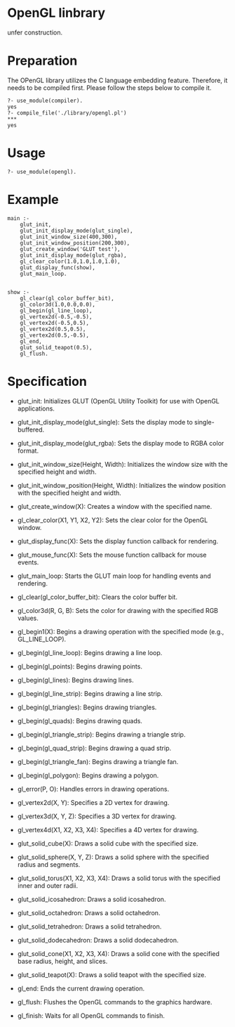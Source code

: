 # OpenGL linbrary
unfer construction.

# Preparation
The OPenGL library utilizes the C language embedding feature. Therefore, it needs to be compiled first. Please follow the steps below to compile it.

```
?- use_module(compiler).
yes
?- compile_file('./library/opengl.pl')
***
yes
```

# Usage

```
?- use_module(opengl).
```

# Example

```
main :-
    glut_init,
    glut_init_display_mode(glut_single),
    glut_init_window_size(400,300),
    glut_init_window_position(200,300),
    glut_create_window('GLUT test'),
    glut_init_display_mode(glut_rgba),
    gl_clear_color(1.0,1.0,1.0,1.0),
    glut_display_func(show),
    glut_main_loop.


show :-
    gl_clear(gl_color_buffer_bit),
    gl_color3d(1.0,0.0,0.0),
    gl_begin(gl_line_loop),
    gl_vertex2d(-0.5,-0.5),
    gl_vertex2d(-0.5,0.5),
    gl_vertex2d(0.5,0.5),
    gl_vertex2d(0.5,-0.5),
    gl_end,
    glut_solid_teapot(0.5),
    gl_flush.

```

# Specification

- glut_init:
    Initializes GLUT (OpenGL Utility Toolkit) for use with OpenGL applications.

- glut_init_display_mode(glut_single):
    Sets the display mode to single-buffered.

- glut_init_display_mode(glut_rgba):
    Sets the display mode to RGBA color format.

- glut_init_window_size(Height, Width):
    Initializes the window size with the specified height and width.

- glut_init_window_position(Height, Width):
    Initializes the window position with the specified height and width.

- glut_create_window(X):
    Creates a window with the specified name.

- gl_clear_color(X1, Y1, X2, Y2):
    Sets the clear color for the OpenGL window.

- glut_display_func(X):
    Sets the display function callback for rendering.

- glut_mouse_func(X):
    Sets the mouse function callback for mouse events.

- glut_main_loop:
    Starts the GLUT main loop for handling events and rendering.

- gl_clear(gl_color_buffer_bit):
    Clears the color buffer bit.

- gl_color3d(R, G, B):
    Sets the color for drawing with the specified RGB values.

- gl_begin1(X):
    Begins a drawing operation with the specified mode (e.g., GL_LINE_LOOP).

- gl_begin(gl_line_loop):
    Begins drawing a line loop.

- gl_begin(gl_points):
    Begins drawing points.

- gl_begin(gl_lines):
    Begins drawing lines.

- gl_begin(gl_line_strip):
    Begins drawing a line strip.

- gl_begin(gl_triangles):
    Begins drawing triangles.

- gl_begin(gl_quads):
    Begins drawing quads.

- gl_begin(gl_triangle_strip):
    Begins drawing a triangle strip.

- gl_begin(gl_quad_strip):
    Begins drawing a quad strip.

- gl_begin(gl_triangle_fan):
    Begins drawing a triangle fan.

- gl_begin(gl_polygon):
    Begins drawing a polygon.

- gl_error(P, O):
    Handles errors in drawing operations.

- gl_vertex2d(X, Y):
    Specifies a 2D vertex for drawing.

- gl_vertex3d(X, Y, Z):
    Specifies a 3D vertex for drawing.

- gl_vertex4d(X1, X2, X3, X4):
    Specifies a 4D vertex for drawing.

- glut_solid_cube(X):
    Draws a solid cube with the specified size.

- glut_solid_sphere(X, Y, Z):
    Draws a solid sphere with the specified radius and segments.

- glut_solid_torus(X1, X2, X3, X4):
    Draws a solid torus with the specified inner and outer radii.

- glut_solid_icosahedron:
    Draws a solid icosahedron.

- glut_solid_octahedron:
    Draws a solid octahedron.

- glut_solid_tetrahedron:
    Draws a solid tetrahedron.

- glut_solid_dodecahedron:
    Draws a solid dodecahedron.

- glut_solid_cone(X1, X2, X3, X4):
    Draws a solid cone with the specified base radius, height, and slices.

- glut_solid_teapot(X):
    Draws a solid teapot with the specified size.

- gl_end:
    Ends the current drawing operation.

- gl_flush:
    Flushes the OpenGL commands to the graphics hardware.

- gl_finish:
    Waits for all OpenGL commands to finish.

